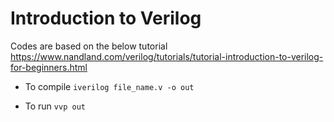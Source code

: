 # Introduction to Verilog

Codes are based on the below tutorial
https://www.nandland.com/verilog/tutorials/tutorial-introduction-to-verilog-for-beginners.html



* To compile
`iverilog file_name.v -o out`

* To run
`vvp out`
